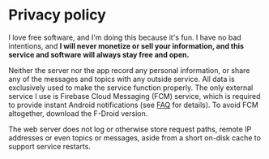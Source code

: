 # Privacy policy

I love free software, and I'm doing this because it's fun. I have no bad intentions, and **I will
never monetize or sell your information, and this service and software will always stay free and open.**

Neither the server nor the app record any personal information, or share any of the messages and topics with
any outside service. All data is exclusively used to make the service function properly. The only external service
I use is Firebase Cloud Messaging (FCM) service, which is required to provide instant Android notifications (see
[FAQ](faq.md) for details). To avoid FCM altogether, download the F-Droid version.

The web server does not log or otherwise store request paths, remote IP addresses or even topics or messages,
aside from a short on-disk cache to support service restarts.
